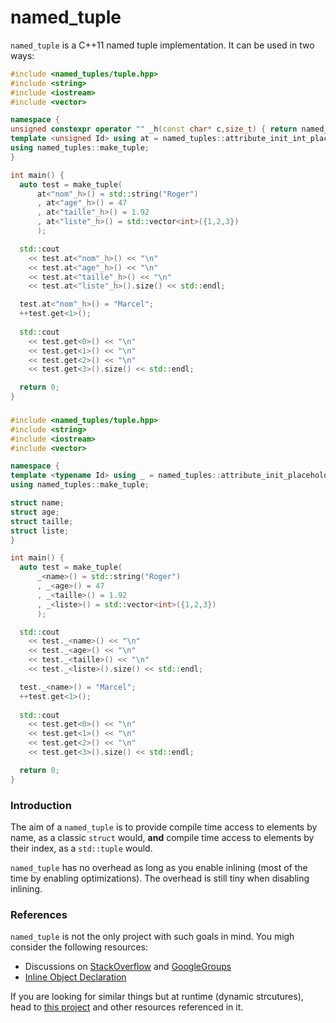 named\_tuple
==================

`named_tuple` is a C++11 named tuple implementation. It can be used in two ways:

```c++
#include <named_tuples/tuple.hpp>
#include <string>
#include <iostream>
#include <vector>

namespace {
unsigned constexpr operator "" _h(const char* c,size_t) { return named_tuples::const_hash(c); }
template <unsigned Id> using at = named_tuples::attribute_init_int_placeholder<Id>;
using named_tuples::make_tuple;
}

int main() {
  auto test = make_tuple( 
      at<"nom"_h>() = std::string("Roger")
      , at<"age"_h>() = 47
      , at<"taille"_h>() = 1.92
      , at<"liste"_h>() = std::vector<int>({1,2,3})
      );

  std::cout 
    << test.at<"nom"_h>() << "\n"
    << test.at<"age"_h>() << "\n"
    << test.at<"taille"_h>() << "\n"
    << test.at<"liste"_h>().size() << std::endl;

  test.at<"nom"_h>() = "Marcel";
  ++test.get<1>();
  
  std::cout 
    << test.get<0>() << "\n"
    << test.get<1>() << "\n"
    << test.get<2>() << "\n"
    << test.get<3>().size() << std::endl;

  return 0;
}
```

###  

```c++
#include <named_tuples/tuple.hpp>
#include <string>
#include <iostream>
#include <vector>

namespace {
template <typename Id> using _ = named_tuples::attribute_init_placeholder<Id>;
using named_tuples::make_tuple;

struct name;
struct age;
struct taille;
struct liste;
}

int main() {
  auto test = make_tuple( 
      _<name>() = std::string("Roger")
      , _<age>() = 47
      , _<taille>() = 1.92
      , _<liste>() = std::vector<int>({1,2,3})
      );

  std::cout 
    << test._<name>() << "\n"
    << test._<age>() << "\n"
    << test._<taille>() << "\n"
    << test._<liste>().size() << std::endl;

  test._<name>() = "Marcel";
  ++test.get<1>();
  
  std::cout 
    << test.get<0>() << "\n"
    << test.get<1>() << "\n"
    << test.get<2>() << "\n"
    << test.get<3>().size() << std::endl;

  return 0;
}
```

### Introduction

The aim of a `named_tuple` is to provide compile time access to elements by name, as a classic `struct` would, __and__ compile time access to elements by their index, as a `std::tuple` would.

`named_tuple` has no overhead as long as you enable inlining (most of the time by enabling optimizations). The overhead is still tiny when disabling inlining.

### References

`named_tuple` is not the only project with such goals in mind. You migh consider the following resources:

* Discussions on [StackOverflow](http://stackoverflow.com/questions/13065166/c11-tagged-tuple) and [GoogleGroups](https://groups.google.com/a/isocpp.org/forum/#!topic/std-proposals/N-kIXNrkTUk)
* [Inline Object Declaration](https://github.com/matt-42/iod)

If you are looking for similar things but at runtime (dynamic strcutures), head to [this project](https://github.com/duckie/CppNestedContainer) and other resources referenced in it.
